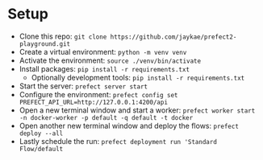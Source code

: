 # Setup
- Clone this repo: `git clone https://github.com/jaykae/prefect2-playground.git`
- Create a virtual environment: `python -m venv venv`
- Activate the environment: `source ./venv/bin/activate`
- Install packages: `pip install -r requirements.txt`
    - Optionally development tools: `pip install -r requirements.txt`
- Start the server: `prefect server start`
- Configure the environment: `prefect config set PREFECT_API_URL=http://127.0.0.1:4200/api`
- Open a new terminal window and start a worker: `prefect worker start -n docker-worker -p default -q default -t docker`
- Open another new terminal window and deploy the flows: `prefect deploy --all`
- Lastly schedule the run: `prefect deployment run 'Standard Flow/default`